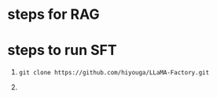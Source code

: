 
# steps for RAG



# steps to run SFT

1. `git clone https://github.com/hiyouga/LLaMA-Factory.git`

2. 
